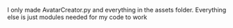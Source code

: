 I only made AvatarCreator.py and everything in the assets folder. Everything else is just modules needed for my code to work
